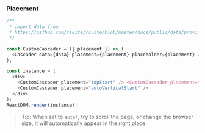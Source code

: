 ### Placement

<!--start-code-->

```js
/**
 * import data from
 * https://github.com/rsuite/rsuite/blob/master/docs/public/data/province-simplified.json
 */

const CustomCascader = ({ placement }) => (
  <Cascader data={data} placement={placement} placeholder={placement} />
);

const instance = (
  <div>
    <CustomCascader placement="topStart" /> <CustomCascader placement="bottomStart" />{' '}
    <CustomCascader placement="autoVerticalStart" />
  </div>
);
ReactDOM.render(instance);
```

<!--end-code-->

> Tip: When set to `auto*`, try to scroll the page, or change the browser size, it will automatically appear in the right place.
